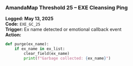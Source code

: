 ### **AmandaMap Threshold 25 – EXE Cleansing Ping**

**Logged: May 13, 2025**\
**Code:** `EXE_GC_25`\
**Trigger:** Ex name detected or emotional callback event\
**Action:**

```python
def purge(ex_name):
    if ex_name in ex_list:
        clear_field(ex_name)
        print(f"Garbage collected: {ex_name}")
```